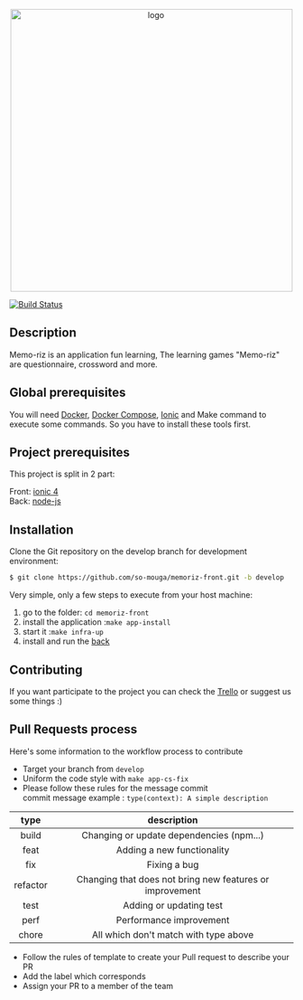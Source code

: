 <p align="center">
    <a href="https://zupimages.net/up/19/12/idso.png">
        <img src="https://zupimages.net/up/19/12/idso.png" alt="logo" width="500"/>
    </a>
</p>

[![Build Status](https://travis-ci.org/so-mouga/memoriz-front.svg?branch=develop)](https://travis-ci.org/so-mouga/memoriz-front)

## Description

Memo-riz is an application fun learning, The learning games "Memo-riz" are questionnaire, crossword and more.

## Global prerequisites

You will need [Docker](https://docs.docker.com/engine/installation/),
[Docker Compose](https://docs.docker.com/compose/install/),
[Ionic](https://ionicframework.com/docs/installation/cli#install-the-ionic-cli)
and Make command to execute some commands. So you have to install these tools first.

## Project prerequisites

This project is split in 2 part:

Front: [ionic 4](https://github.com/so-mouga/memoriz-front)
<br/>
Back: [node-js](https://github.com/so-mouga/memoriz-back)

## Installation

Clone the Git repository on the develop branch for development environment:

```bash
$ git clone https://github.com/so-mouga/memoriz-front.git -b develop
```

Very simple, only a few steps to execute from your host machine:

1. go to the folder: `cd memoriz-front`
2. install the application :`make app-install`
3. start it :`make infra-up`
4. install and run the [back](https://github.com/so-mouga/memoriz-back)

## Contributing

If you want participate to the project you can check the
[Trello](https://trello.com/b/7ZnFkfqk/memoriz) or suggest us some things :)

## Pull Requests process

Here's some information to the workflow process to contribute

- Target your branch from `develop`
- Uniform the code style with `make app-cs-fix`
- Please follow these rules for the message commit <br/>
  commit message example : `type(context): A simple description`

|   type   |                       description                        |
| :------: | :------------------------------------------------------: |
|  build   |         Changing or update dependencies (npm...)         |
|   feat   |                Adding a new functionality                |
|   fix    |                       Fixing a bug                       |
| refactor | Changing that does not bring new features or improvement |
|   test   |                 Adding or updating test                  |
|   perf   |                 Performance improvement                  |
|  chore   |          All which don't match with type above           |

- Follow the rules of template to create your Pull request to describe your PR
- Add the label which corresponds
- Assign your PR to a member of the team

